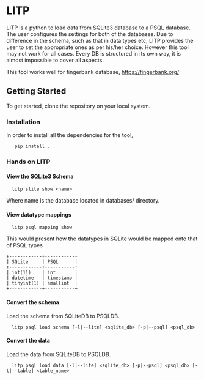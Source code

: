 # LITP

LITP is a python to load data from SQLite3 database to a PSQL database. The user configures the settings for both of the databases. Due to difference in the schema, such as that in data types etc, LITP provides the user to set the appropriate ones as per his/her choice. However this tool
may not work for all cases. Every DB is structured in its own way, it is almost impossible to cover all aspects.

This tool works well for fingerbank database, https://fingerbank.org/

## Getting Started

To get started, clone the repository on your local system. 

### Installation

In order to install all the dependencies for the tool,

```
   pip install .
```

### Hands on LITP

#### View the SQLite3 Schema

```
  litp slite show <name>
```

Where name is the database located in databases/ directory.

#### View datatype mappings

```
  litp psql mapping show
```

This would present how the datatypes in SQLite would be mapped onto that of PSQL types

```
+------------+-----------+
| SQLite     | PSQL      |
+------------+-----------+
| int(11)    | int       |
| datetime   | timestamp |
| tinyint(1) | smallint  |
+------------+-----------+
```

#### Convert the schema

Load the schema from SQLiteDB to PSQLDB.

```
  litp psql load schema [-l|--lite] <sqlite_db> [-p|--psql] <psql_db>
```

#### Convert the data

Load the data from SQLiteDB to PSQLDB.

```
  litp psql load data [-l|--lite] <sqlite_db> [-p|--psql] <psql_db> [-t|--table] <table_name>
```
